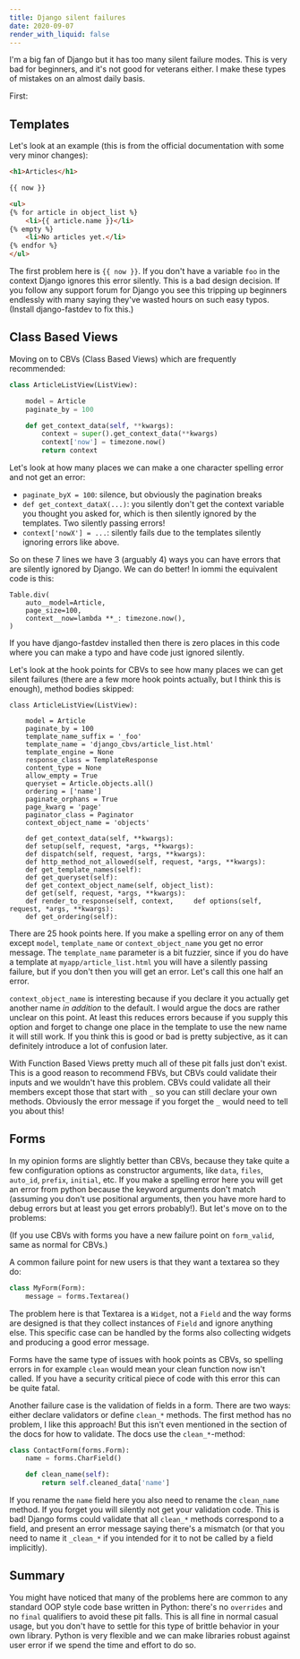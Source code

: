```yaml
---
title: Django silent failures
date: 2020-09-07
render_with_liquid: false
---
```



I'm a big fan of Django but it has too many silent failure modes. This is very bad for beginners, and it's not good for veterans either. I make these types of mistakes on an almost daily basis. 

First:

## Templates

Let's look at an example (this is from the official documentation with some very minor changes):


```html
<h1>Articles</h1>

{{ now }}

<ul>
{% for article in object_list %}
    <li>{{ article.name }}</li>
{% empty %}
    <li>No articles yet.</li>
{% endfor %}
</ul>

```

The first problem here is `{{ now }}`. If you don't have a variable `foo` in the context Django ignores this error silently. This is a bad design decision. If you follow any support forum for Django you see this tripping up beginners endlessly with many saying they've wasted hours on such easy typos. (Install django-fastdev to fix this.)

## Class Based Views

Moving on to CBVs (Class Based Views) which are frequently recommended:

```python
class ArticleListView(ListView):

    model = Article
    paginate_by = 100

    def get_context_data(self, **kwargs):
        context = super().get_context_data(**kwargs)
        context['now'] = timezone.now()
        return context
```

Let's look at how many places we can make a one character spelling error and not get an error:

* `paginate_byX = 100`: silence, but obviously the pagination breaks
* `def get_context_dataX(...)`: you silently don't get the context variable you thought you asked for, which is then silently ignored by the templates. Two silently passing errors!
* `context['nowX'] = ...`: silently fails due to the templates silently ignoring errors like above.

So on these 7 lines we have 3 (arguably 4) ways you can have errors that are silently ignored by Django. We can do better! In iommi the equivalent code is this:

```
Table.div(
    auto__model=Article,
    page_size=100, 
    context__now=lambda **_: timezone.now(),
)
```

If you have django-fastdev installed then there is zero places in this code where you can make a typo and have code just ignored silently.

Let's look at the hook points for CBVs to see how many places we can get silent failures (there are a few more hook points actually, but I think this is enough), method bodies skipped:

```
class ArticleListView(ListView):

    model = Article
    paginate_by = 100
    template_name_suffix = '_foo'
    template_name = 'django_cbvs/article_list.html'
    template_engine = None
    response_class = TemplateResponse
    content_type = None
    allow_empty = True
    queryset = Article.objects.all()
    ordering = ['name']
    paginate_orphans = True
    page_kwarg = 'page'
    paginator_class = Paginator
    context_object_name = 'objects'

    def get_context_data(self, **kwargs):
    def setup(self, request, *args, **kwargs):
    def dispatch(self, request, *args, **kwargs):
    def http_method_not_allowed(self, request, *args, **kwargs):
    def get_template_names(self):
    def get_queryset(self):
    def get_context_object_name(self, object_list):
    def get(self, request, *args, **kwargs):
    def render_to_response(self, context,     def options(self, request, *args, **kwargs):
    def get_ordering(self):
```

There are 25 hook points here. If you make a spelling error on any of them except `model`, `template_name` or `context_object_name` you get no error message. The `template_name` parameter is a bit fuzzier, since if you do have a template at `myapp/article_list.html` you will have a silently passing failure, but if you don't then you will get an error. Let's call this one half an error. 

`context_object_name` is interesting because if you declare it you actually get another name *in addition* to the default. I would argue the docs are rather unclear on this point. At least this reduces errors because if you supply this option and forget to change one place in the template to use the new name it will still work. If you think this is good or bad is pretty subjective, as it can definitely introduce a lot of confusion later.

With Function Based Views pretty much all of these pit falls just don't exist. This is a good reason to recommend FBVs, but CBVs could validate their inputs and we wouldn't have this problem. CBVs could validate all their members except those that start with `_` so you can still declare your own methods. Obviously the error message if you forget the `_` would need to tell you about this!

## Forms

In my opinion forms are slightly better than CBVs, because they take quite a few configuration options as constructor arguments, like `data`, `files`, `auto_id`, `prefix`, `initial`, etc. If you make a spelling error here you will get an error from python because the keyword arguments don't match (assuming you don't use positional arguments, then you have more hard to debug errors but at least you get errors probably!). But let's move on to the problems:

(If you use CBVs with forms you have a new failure point on `form_valid`, same as normal for CBVs.)

A common failure point for new users is that they want a textarea so they do:

```python
class MyForm(Form):
    message = forms.Textarea()
```

The problem here is that Textarea is a `Widget`, not a `Field` and the way forms are designed is that they collect instances of `Field` and ignore anything else. This specific case can be handled by the forms also collecting widgets and producing a good error message.

Forms have the same type of issues with hook points as CBVs, so spelling errors in for example `clean` would mean your clean function now isn't called. If you have a security critical piece of code with this error this can be quite fatal. 

Another failure case is the validation of fields in a form. There are two ways: either declare validators or define `clean_*` methods. The first method has no problem, I like this approach! But this isn't even mentioned in the section of the docs for how to validate. The docs use the `clean_*`-method:

```python
class ContactForm(forms.Form):
    name = forms.CharField()

    def clean_name(self):
        return self.cleaned_data['name']
```

If you rename the `name` field here you also need to rename the `clean_name` method. If you forget you will silently not get your validation code. This is bad! Django forms could validate that all `clean_*` methods correspond to a field, and present an error message saying there's a mismatch (or that you need to name it `_clean_*` if you intended for it to not be called by a field implicitly).

## Summary

You might have noticed that many of the problems here are common to any standard OOP style code base written in Python: there's no `overrides` and no `final` qualifiers to avoid these pit falls. This is all fine in normal casual usage, but you don't have to settle for this type of brittle behavior in your own library. Python is very flexible and we can make libraries robust against user error if we spend the time and effort to do so. 
